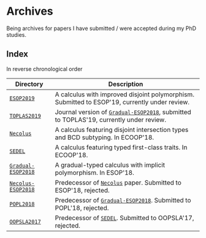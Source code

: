 # Archives

Being archives for papers I have submitted  / were accepted during my PhD studies.


## Index


In reverse chronological order


| Directory                                | Description                                                                                                  |
|------------------------------------------|--------------------------------------------------------------------------------------------------------------|
| [`ESOP2019`](./ESOP2019)                 | A calculus with improved disjoint polymorphism. Submitted to ESOP'19, currently under review.                |
| [`TOPLAS2019`](./TOPLAS2019)             | Journal version of [`Gradual-ESOP2018`](./Gradual-ESOP2018), submitted to TOPLAS'19, currently under review. |
| [`Necolus`](./Necolus)                   | A calculus featuring disjoint intersection types and BCD subtyping. In ECOOP'18.                             |
| [`SEDEL`](./SEDEL)                       | A calculus featuring typed first-class traits. In ECOOP'18.                                                  |
| [`Gradual-ESOP2018`](./Gradual-ESOP2018) | A gradual-typed calculus with implicit polymorphism. In ESOP'18.                                             |
| [`Necolus-ESOP2018`](./Necolus-ESOP2018) | Predecessor of [`Necolus`](./Necolus) paper. Submitted to ESOP'18, rejected.                                 |
| [`POPL2018`](./POPL2018)                 | Predecessor of [`Gradual-ESOP2018`](./Gradual-ESOP2018). Submitted to POPL'18, rejected.                     |
| [`OOPSLA2017`](./OOPSLA2017)             | Predecessor of [`SEDEL`](./SEDEL). Submitted to OOPSLA'17, rejected.                                         |

